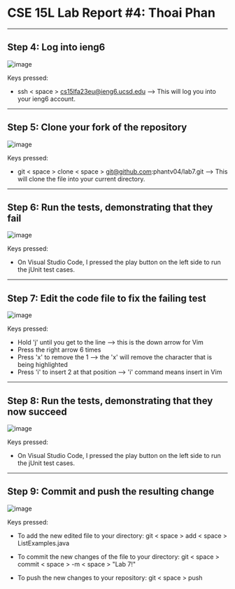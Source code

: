 # CSE 15L Lab Report #4: Thoai Phan

___

## Step 4: Log into ieng6

![image](https://github.com/phantv04/cse15l-lab-reports/assets/146781799/36eb219e-f362-4809-a40c-ee7cfd3a85de)

Keys pressed:
* ssh < space > cs15lfa23eu@ieng6.ucsd.edu --> This will log you into your ieng6 account.


___

## Step 5: Clone your fork of the repository

![image](https://github.com/phantv04/cse15l-lab-reports/assets/146781799/5b639fb0-5cb3-4464-9a60-74b8e7ae4c02)

Keys pressed:
* git < space > clone < space > git@github.com:phantv04/lab7.git --> This will clone the file into your current directory.


___

## Step 6: Run the tests, demonstrating that they fail

![image](https://github.com/phantv04/cse15l-lab-reports/assets/146781799/0578dc6e-5b32-43ab-9a45-564e6f991ea6)

Keys pressed:
* On Visual Studio Code, I pressed the play button on the left side to run the jUnit test cases.


___

## Step 7: Edit the code file to fix the failing test

![image](https://github.com/phantv04/cse15l-lab-reports/assets/146781799/611ea647-d2ea-49d5-929b-3b26a5b4f74a)

Keys pressed:
* Hold 'j' until you get to the line --> this is the down arrow for Vim
* Press the right arrow 6 times
* Press 'x' to remove the 1 --> the 'x' will remove the character that is being highlighted
* Press 'i' to insert 2 at that position --> 'i' command means insert in Vim


___

## Step 8: Run the tests, demonstrating that they now succeed

![image](https://github.com/phantv04/cse15l-lab-reports/assets/146781799/1986dabf-c1c9-43a4-8ea5-b4947f0b34f0)

Keys pressed:
* On Visual Studio Code, I pressed the play button on the left side to run the jUnit test cases.


___

## Step 9: Commit and push the resulting change

![image](https://github.com/phantv04/cse15l-lab-reports/assets/146781799/5e1d46b1-9914-48da-a5aa-cff8c3dd2b9d)

Keys pressed:
* To add the new edited file to your directory:
git < space > add < space > ListExamples.java
  
* To commit the new changes of the file to your directory:
git < space > commit < space > -m < space > "Lab 7!"
  
* To push the new changes to your repository:
git < space > push
